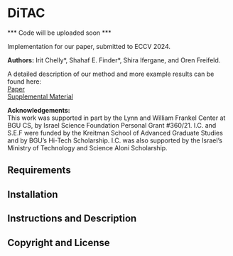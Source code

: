 # DiTAC

*** Code will be uploaded soon ***

Implementation for our paper, submitted to ECCV 2024.

**Authors:** Irit Chelly*, Shahaf E. Finder*, Shira Ifergane, and Oren Freifeld.

A detailed description of our method and more example results can be found here:<br />
[Paper](?)<br />
[Supplemental Material](?)<br />

**Acknowledgements:**<br />
This work was supported in part by the Lynn and William Frankel Center at BGU CS, by Israel Science Foundation Personal Grant \#360/21. I.C. and S.E.F were funded by the Kreitman School of Advanced Graduate Studies and by BGU’s Hi-Tech Scholarship. I.C. was also supported by the Israel’s Ministry of Technology and Science Aloni Scholarship.


## Requirements

## Installation

## Instructions and Description

## Copyright and License
